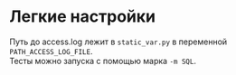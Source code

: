 # Легкие настройки
Путь до access.log лежит в ```static_var.py``` в переменной ```PATH_ACCESS_LOG_FILE```.  
Тесты можно запуска с помощью марка ```-m SQL```.